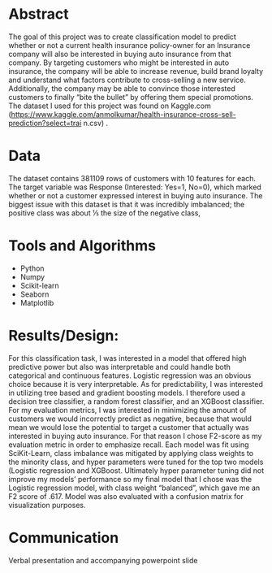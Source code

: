 # Abstract
The goal of this project was to create classification model to predict whether or not a current health insurance policy-owner for an Insurance company will also be interested in buying auto insurance from that company. By targeting customers who might be interested in auto insurance, the company will be able to increase revenue, build brand loyalty and understand what factors contribute to cross-selling a new service. Additionally, the company may be able to convince those interested customers to finally “bite the bullet” by offering them special promotions. The dataset I used for this project was found on Kaggle.com (https://www.kaggle.com/anmolkumar/health-insurance-cross-sell-prediction?select=trai n.csv) .

# Data
The dataset contains 381109 rows of customers with 10 features for each. The target variable was Response (Interested: Yes=1, No=0), which marked whether or not a customer expressed interest in buying auto insurance. The biggest issue with this dataset is that it was incredibly imbalanced; the positive class was about 1⁄5 the size of the negative class,

# Tools and Algorithms
* Python
* Numpy
* Scikit-learn  
* Seaborn
* Matplotlib

# Results/Design: 
For this classification task, I was interested in a model that offered high predictive power but also was interpretable and could handle both categorical and continuous features.
Logistic regression was an obvious choice because it is very interpretable. As for predictability, I was interested in utilizing tree based and gradient boosting models. I therefore used a decision tree classifier, a random forest classifier, and an XGBoost classifier. For my evaluation metrics, I was interested in minimizing the amount of customers we would incorrectly predict as negative, because that would mean we would lose the potential to target a customer that actually was interested in buying auto insurance. For that reason I chose F2-score as my evaluation metric in order to emphasize recall. Each model was fit using SciKit-Learn, class imbalance was mitigated by applying class weights to the minority class, and hyper parameters were tuned for the top two models (Logistic regression and XGBoost. Ultimately hyper parameter tuning did not improve my models’ performance so my final model that I chose was the Logistic regression model, with class weight “balanced”, which gave me an F2 score of .617. Model was also evaluated with a confusion matrix for visualization purposes.

# Communication
Verbal presentation and accompanying powerpoint slide
